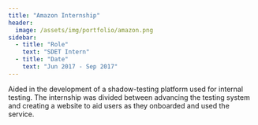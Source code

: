 ```yaml
---
title: "Amazon Internship"
header:
  image: /assets/img/portfolio/amazon.png
sidebar:
  - title: "Role"
    text: "SDET Intern"
  - title: "Date"
    text: "Jun 2017 - Sep 2017"
---
```


Aided in the development of a shadow-testing platform used for internal testing.
The internship was divided between advancing the testing system and creating a
website to aid users as they onboarded and used the service.
